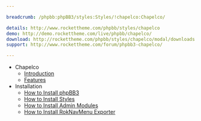 ```yaml
---

breadcrumb: /phpbb:phpBB3/styles:Styles/!chapelco:Chapelco/

details: http://www.rockettheme.com/phpbb/styles/chapelco
demo: http://demo.rockettheme.com/live/phpbb/chapelco/
download: http://rockettheme.com/phpbb/styles/chapelco/modal/downloads
support: http://www.rockettheme.com/forum/phpbb3-chapelco/

---
```


* Chapelco
	* [Introduction](INDEX.md#introduction)
	* [Features](INDEX.md#features)
* Installation
	* [How to Install phpBB3](../../start/install.md)
	* [How to Install Styles](../../start/styles.md)
	* [How to Install Admin Modules](../../start/styles.md#installing-administrative-modules)
	* [How to Install RokNavMenu Exporter](../../modules/roknavmenu.md)